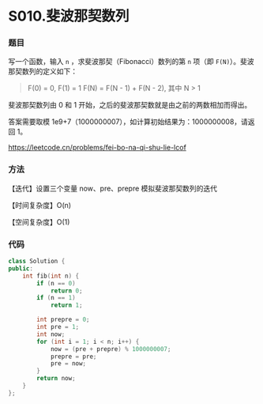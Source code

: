 # S010.斐波那契数列

### 题目

写一个函数，输入 `n` ，求斐波那契（Fibonacci）数列的第 `n` 项（即 `F(N)`）。斐波那契数列的定义如下：

> F(0) = 0,   F(1) = 1
> F(N) = F(N - 1) + F(N - 2), 其中 N > 1

斐波那契数列由 0 和 1 开始，之后的斐波那契数就是由之前的两数相加而得出。

答案需要取模 1e9+7（1000000007），如计算初始结果为：1000000008，请返回 1。

<https://leetcode.cn/problems/fei-bo-na-qi-shu-lie-lcof>

### 方法

【迭代】设置三个变量 now、pre、prepre 模拟斐波那契数列的迭代

【时间复杂度】O(n)

【空间复杂度】O(1)

### 代码

```cpp
class Solution {
public:
    int fib(int n) {
        if (n == 0)
            return 0;
        if (n == 1)
            return 1;

        int prepre = 0;
        int pre = 1;
        int now;
        for (int i = 1; i < n; i++) {
            now = (pre + prepre) % 1000000007;
            prepre = pre;
            pre = now;
        }
        return now;
    }
};
```

